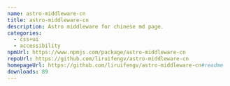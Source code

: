 ```yaml
---
name: astro-middleware-cn
title: astro-middleware-cn
description: Astro middleware for chinese md page.
categories:
  - css+ui
  - accessibility
npmUrl: https://www.npmjs.com/package/astro-middleware-cn
repoUrl: https://github.com/liruifengv/astro-middleware-cn
homepageUrl: https://github.com/liruifengv/astro-middleware-cn#readme
downloads: 89
---
```


